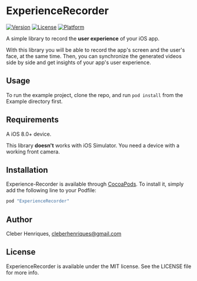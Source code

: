 
# ExperienceRecorder
 
[![Version](https://img.shields.io/cocoapods/v/ExperienceRecorder.svg?style=flat)](http://cocoapods.org/pods/ExperienceRecorder)
[![License](https://img.shields.io/cocoapods/l/ExperienceRecorder.svg?style=flat)](http://cocoapods.org/pods/ExperienceRecorder)
[![Platform](https://img.shields.io/cocoapods/p/ExperienceRecorder.svg?style=flat)](http://cocoapods.org/pods/ExperienceRecorder)

A simple library to record the **user experience** of your iOS app.
 
 With this library you will be able to record the app's screen and the user's face, at the same time. Then, you can synchronize the generated videos side by side and get insights of your app's user experience. 

## Usage

To run the example project, clone the repo, and run `pod install` from the Example directory first.

## Requirements

A iOS 8.0+ device. 

This library **doesn't** works with iOS Simulator. You need a device with a working front camera. 

## Installation

Experience-Recorder is available through [CocoaPods](http://cocoapods.org). To install
it, simply add the following line to your Podfile:

```ruby
pod "ExperienceRecorder"
```

## Author

Cleber Henriques, cleberhenriques@gmail.com

## License

ExperienceRecorder is available under the MIT license. See the LICENSE file for more info.
